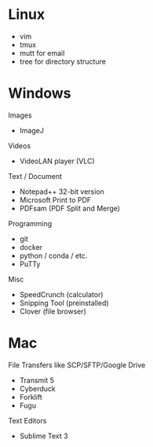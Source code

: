 # Linux
* vim
* tmux
* mutt for email
* tree for directory structure

# Windows

Images
* ImageJ

Videos
* VideoLAN player (VLC)

Text / Document
* Notepad++ 32-bit version
* Microsoft Print to PDF
* PDFsam (PDF Split and Merge)

Programming
* git
* docker
* python / conda / etc.
* PuTTy

Misc
* SpeedCrunch (calculator)
* Snipping Tool (preinstalled)
* Clover (file browser)

# Mac
File Transfers like SCP/SFTP/Google Drive
* Transmit 5
* Cyberduck
* Forklift
* Fugu

Text Editors
* Sublime Text 3

